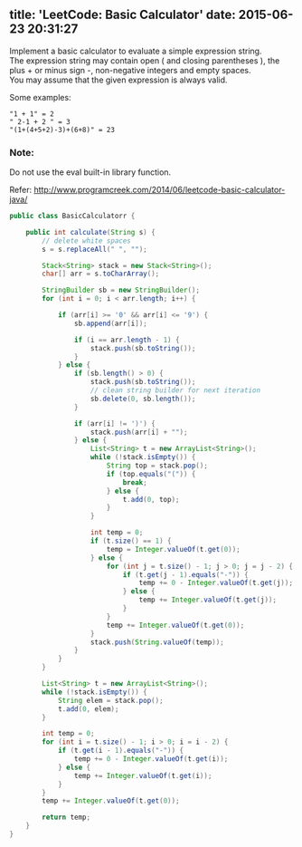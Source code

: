 title: 'LeetCode: Basic Calculator'
date: 2015-06-23 20:31:27
---
Implement a basic calculator to evaluate a simple expression string.    
The expression string may contain open ( and closing parentheses ), the plus + or minus sign -, non-negative integers and empty spaces.   
You may assume that the given expression is always valid.    

Some examples:
```
"1 + 1" = 2
" 2-1 + 2 " = 3
"(1+(4+5+2)-3)+(6+8)" = 23
```
### Note:
Do not use the eval built-in library function.

Refer: http://www.programcreek.com/2014/06/leetcode-basic-calculator-java/

```java
public class BasicCalculatorr {

    public int calculate(String s) {
        // delete white spaces
        s = s.replaceAll(" ", "");

        Stack<String> stack = new Stack<String>();
        char[] arr = s.toCharArray();

        StringBuilder sb = new StringBuilder();
        for (int i = 0; i < arr.length; i++) {

            if (arr[i] >= '0' && arr[i] <= '9') {
                sb.append(arr[i]);

                if (i == arr.length - 1) {
                    stack.push(sb.toString());
                }
            } else {
                if (sb.length() > 0) {
                    stack.push(sb.toString());
                    // clean string builder for next iteration
                    sb.delete(0, sb.length());
                }

                if (arr[i] != ')') {
                    stack.push(arr[i] + "");
                } else {
                    List<String> t = new ArrayList<String>();
                    while (!stack.isEmpty()) {
                        String top = stack.pop();
                        if (top.equals("(")) {
                            break;
                        } else {
                            t.add(0, top);
                        }
                    }

                    int temp = 0;
                    if (t.size() == 1) {
                        temp = Integer.valueOf(t.get(0));
                    } else {
                        for (int j = t.size() - 1; j > 0; j = j - 2) {
                            if (t.get(j - 1).equals("-")) {
                                temp += 0 - Integer.valueOf(t.get(j));
                            } else {
                                temp += Integer.valueOf(t.get(j));
                            }
                        }
                        temp += Integer.valueOf(t.get(0));
                    }
                    stack.push(String.valueOf(temp));
                }
            }
        }

        List<String> t = new ArrayList<String>();
        while (!stack.isEmpty()) {
            String elem = stack.pop();
            t.add(0, elem);
        }

        int temp = 0;
        for (int i = t.size() - 1; i > 0; i = i - 2) {
            if (t.get(i - 1).equals("-")) {
                temp += 0 - Integer.valueOf(t.get(i));
            } else {
                temp += Integer.valueOf(t.get(i));
            }
        }
        temp += Integer.valueOf(t.get(0));

        return temp;
    }
}

```
